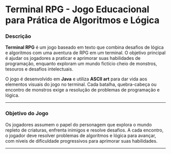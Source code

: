 # Terminal RPG - Jogo Educacional para Prática de Algoritmos e Lógica

### Descrição

**Terminal RPG** é um jogo baseado em texto que combina desafios de lógica e algoritmos com uma aventura de RPG em um terminal. O objetivo principal é ajudar os jogadores a praticar e aprimorar suas habilidades de programação, enquanto exploram um mundo fictício cheio de monstros, tesouros e desafios intelectuais.

O jogo é desenvolvido em **Java** e utiliza **ASCII art** para dar vida aos elementos visuais do jogo no terminal. Cada batalha, quebra-cabeça ou encontro de monstros exige a resolução de problemas de programação e lógica.

---

### Objetivo do Jogo

Os jogadores assumem o papel do personagem que explora o mundo repleto de criaturas, enfrenta inimigos e resolve desafios. A cada encontro, o jogador deve resolver problemas de algoritmos e lógica para avançar, com níveis de dificuldade progressivos para aprimorar suas habilidades.

---
